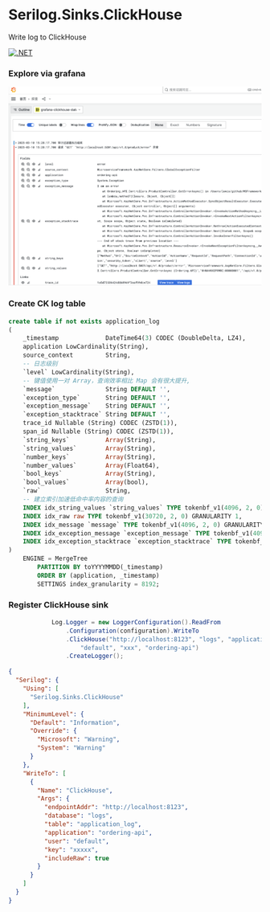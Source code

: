 # Serilog.Sinks.ClickHouse

Write log to ClickHouse

[![.NET](https://github.com/zlzforever/Serilog.Sinks.ClickHouse/actions/workflows/dotnet.yml/badge.svg)](https://github.com/zlzforever/Serilog.Sinks.ClickHouse/actions/workflows/dotnet.yml)

### Explore via grafana

![explore](https://github.com/zlzforever/Serilog.Sinks.ClickHouse/blob/main/explore.png)

### Create CK log table

``` sql
create table if not exists application_log
(
    _timestamp             DateTime64(3) CODEC (DoubleDelta, LZ4),
    application LowCardinality(String),
    source_context         String,
    -- 日志级别
    `level` LowCardinality(String),
    -- 键值使用一对 Array，查询效率相比 Map 会有很大提升,
    `message`              String DEFAULT '',
    `exception_type`       String DEFAULT '',
    `exception_message`    String DEFAULT '',
    `exception_stacktrace` String DEFAULT '',
    trace_id Nullable (String) CODEC (ZSTD(1)),
    span_id Nullable (String) CODEC (ZSTD(1)),
    `string_keys`          Array(String),
    `string_values`        Array(String),
    `number_keys`          Array(String),
    `number_values`        Array(Float64),
    `bool_keys`            Array(String),
    `bool_values`          Array(bool),
    `raw`                  String,
    -- 建立索引加速低命中率内容的查询
    INDEX idx_string_values `string_values` TYPE tokenbf_v1(4096, 2, 0) GRANULARITY 2,
    INDEX idx_raw raw TYPE tokenbf_v1(30720, 2, 0) GRANULARITY 1,
    INDEX idx_message `message` TYPE tokenbf_v1(4096, 2, 0) GRANULARITY 2,
    INDEX idx_exception_message `exception_message` TYPE tokenbf_v1(4096, 2, 0) GRANULARITY 2,
    INDEX idx_exception_stacktrace `exception_stacktrace` TYPE tokenbf_v1(4096, 2, 0) GRANULARITY 2
)
    ENGINE = MergeTree
        PARTITION BY toYYYYMMDD(_timestamp)
        ORDER BY (application, _timestamp)
        SETTINGS index_granularity = 8192;
```

### Register ClickHouse sink

```csharp
            Log.Logger = new LoggerConfiguration().ReadFrom
                .Configuration(configuration).WriteTo
                .ClickHouse("http://localhost:8123", "logs", "application_log",
                    "default", "xxx", "ordering-api")
                .CreateLogger();
``` 

```json
{
  "Serilog": {
    "Using": [
      "Serilog.Sinks.ClickHouse"
    ],
    "MinimumLevel": {
      "Default": "Information",
      "Override": {
        "Microsoft": "Warning",
        "System": "Warning"
      }
    },
    "WriteTo": [
      {
        "Name": "ClickHouse",
        "Args": {
          "endpointAddr": "http://localhost:8123",
          "database": "logs",
          "table": "application_log",
          "application": "ordering-api",
          "user": "default",
          "key": "xxxxx",
          "includeRaw": true
        }
      }
    ]
  }
}

```
 

